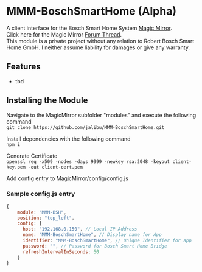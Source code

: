 # MMM-BoschSmartHome (Alpha)
A client interface for the Bosch Smart Home System [Magic Mirror](https://magicmirror.builders/).  
Click here for the Magic Mirror [Forum Thread](https://forum.magicmirror.builders/topic/14347/mmm-bsh-bosch-smart-home/).  
This module is a private project without any relation to Robert Bosch Smart Home GmbH. I neither assume liability for damages or give any warranty.


## Features
- tbd

## Installing the Module
Navigate to the MagicMirror subfolder "modules" and execute the following command  
`git clone https://github.com/jalibu/MMM-BoschSmartHome.git`

Install dependencies with the following command  
`npm i`

Generate Certificate  
`openssl req -x509 -nodes -days 9999 -newkey rsa:2048 -keyout client-key.pem -out client-cert.pem`

Add config entry to MagicMirror/config/config.js

### Sample config.js entry
```javascript
{
	module: "MMM-BSH",
	position: "top_left",
	config: {
	  host: "192.168.0.150", // Local IP Address
	  name: "MMM-BoschSmartHome", // Display name for App
	  identifier: "MMM-BoschSmartHome", // Unique Identifier for app
	  password: "", // Password for Bosch Smart Home Bridge
	  refreshIntervalInSeconds: 60
	}
}
```
